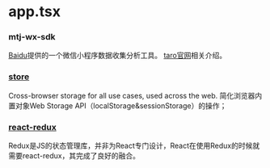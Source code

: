 # app.tsx
### mtj-wx-sdk
[Baidu](https://mtj.baidu.com/static/userguide/book/chapter0/wechat.html)提供的一个微信小程序数据收集分析工具。
[taro官网](https://docs.taro.zone/docs/report/)相关介绍。
### [store](https://github.com/marcuswestin/store.js)
Cross-browser storage for all use cases, used across the web.
简化浏览器内置对象Web Storage API（localStorage&sessionStorage）的操作；
### [react-redux](https://github.com/reduxjs/react-redux?tab=readme-ov-file)
Redux是JS的状态管理库，并非为React专门设计，React在使用Redux的时候就需要react-redux，其完成了良好的融合。